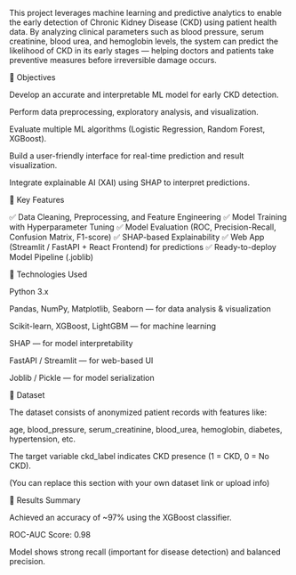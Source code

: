This project leverages machine learning and predictive analytics to enable the early detection of Chronic Kidney Disease (CKD) using patient health data. By analyzing clinical parameters such as blood pressure, serum creatinine, blood urea, and hemoglobin levels, the system can predict the likelihood of CKD in its early stages — helping doctors and patients take preventive measures before irreversible damage occurs.

🚀 Objectives

Develop an accurate and interpretable ML model for early CKD detection.

Perform data preprocessing, exploratory analysis, and visualization.

Evaluate multiple ML algorithms (Logistic Regression, Random Forest, XGBoost).

Build a user-friendly interface for real-time prediction and result visualization.

Integrate explainable AI (XAI) using SHAP to interpret predictions.

🧩 Key Features

✅ Data Cleaning, Preprocessing, and Feature Engineering
✅ Model Training with Hyperparameter Tuning
✅ Model Evaluation (ROC, Precision-Recall, Confusion Matrix, F1-score)
✅ SHAP-based Explainability
✅ Web App (Streamlit / FastAPI + React Frontend) for predictions
✅ Ready-to-deploy Model Pipeline (.joblib)

🧠 Technologies Used

Python 3.x

Pandas, NumPy, Matplotlib, Seaborn — for data analysis & visualization

Scikit-learn, XGBoost, LightGBM — for machine learning

SHAP — for model interpretability

FastAPI / Streamlit — for web-based UI

Joblib / Pickle — for model serialization

🧬 Dataset

The dataset consists of anonymized patient records with features like:

age, blood_pressure, serum_creatinine, blood_urea, hemoglobin, diabetes, hypertension, etc.

The target variable ckd_label indicates CKD presence (1 = CKD, 0 = No CKD).

(You can replace this section with your own dataset link or upload info)

🧪 Results Summary

Achieved an accuracy of ~97% using the XGBoost classifier.

ROC-AUC Score: 0.98

Model shows strong recall (important for disease detection) and balanced precision.
